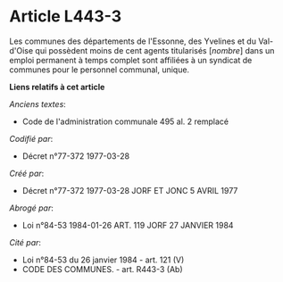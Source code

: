 # Article L443-3

Les communes des départements de l'Essonne, des Yvelines et du Val-d'Oise qui possèdent moins de cent agents titularisés
[*nombre*] dans un emploi permanent à temps complet sont affiliées à un syndicat de communes pour le personnel communal,
unique.

**Liens relatifs à cet article**

_Anciens textes_:

  - Code de l'administration communale 495 al. 2 remplacé

_Codifié par_:

  - Décret n°77-372 1977-03-28

_Créé par_:

  - Décret n°77-372 1977-03-28 JORF ET JONC 5 AVRIL 1977

_Abrogé par_:

  - Loi n°84-53 1984-01-26 ART. 119 JORF 27 JANVIER 1984

_Cité par_:

  - Loi n°84-53 du 26 janvier 1984 - art. 121 (V)
  - CODE DES COMMUNES. - art. R443-3 (Ab)
